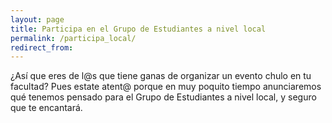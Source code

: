 ```yaml
---
layout: page
title: Participa en el Grupo de Estudiantes a nivel local
permalink: /participa_local/
redirect_from:
---
```


¿Así que eres de l@s que tiene ganas de organizar un evento chulo en tu facultad? Pues estate atent@ porque en muy poquito tiempo anunciaremos qué tenemos pensado para el Grupo de Estudiantes a nivel local, y seguro que te encantará.
